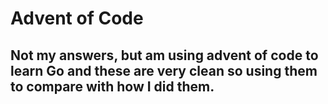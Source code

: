 # Advent of Code

## Not my answers, but am using advent of code to learn Go and these are very clean so using them to compare with how I did them.
